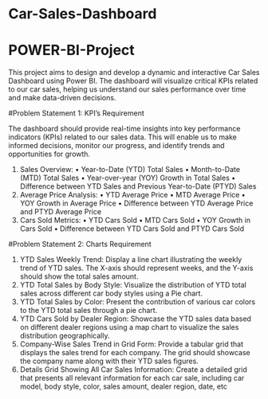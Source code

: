 # Car-Sales-Dashboard
# POWER-BI-Project

This project aims to design and develop a dynamic and interactive Car Sales Dashboard using Power BI. The dashboard will visualize critical KPIs related to our car sales, helping us understand our sales performance over time and make data-driven decisions.

#Problem Statement 1: KPI’s Requirement

The dashboard should provide real-time insights into key performance indicators (KPIs) related to our sales data. This will enable us to make informed decisions, monitor our progress, and identify trends and opportunities for growth.

1.	Sales Overview:
           •	Year-to-Date (YTD) Total Sales
           •	Month-to-Date (MTD) Total Sales
           •	Year-over-year (YOY) Growth in Total Sales
           •	Difference between YTD Sales and Previous Year-to-Date (PTYD) Sales
2.	Average Price Analysis:
           •	YTD Average Price
           •	MTD Average Price
           •	YOY Growth in Average Price
           •	Difference between YTD Average Price and PTYD Average Price
3.	Cars Sold Metrics:
           •	YTD Cars Sold
           •	MTD Cars Sold
           •	YOY Growth in Cars Sold
           •	Difference between YTD Cars Sold and PTYD Cars Sold

#Problem Statement 2: Charts Requirement
1. YTD Sales Weekly Trend: Display a line chart illustrating the weekly trend of YTD sales. The X-axis should represent weeks, and the Y-axis should show the total sales amount.
2. YTD Total Sales by Body Style: Visualize the distribution of YTD total sales across different car body styles using a Pie chart.
3. YTD Total Sales by Color: Present the contribution of various car colors to the YTD total sales through a pie chart.
4. YTD Cars Sold by Dealer Region: Showcase the YTD sales data based on different dealer regions using a map chart to visualize the sales distribution geographically.
5. Company-Wise Sales Trend in Grid Form: Provide a tabular grid that displays the sales trend for each company. The grid should showcase the company name along with their YTD sales figures.
6. Details Grid Showing All Car Sales Information: Create a detailed grid that presents all relevant information for each car sale, including car model, body style, color, sales amount, dealer region, date, etc



